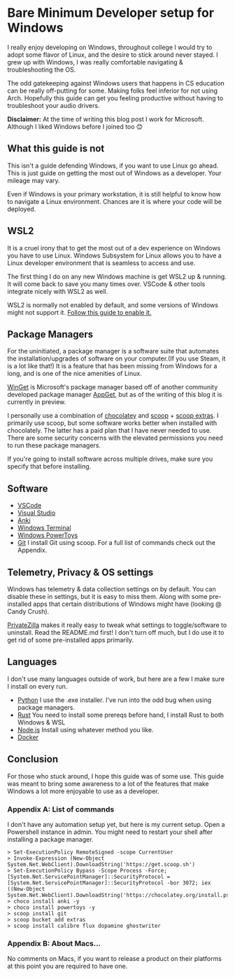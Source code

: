# Bare Minimum Developer setup for Windows

I really enjoy developing on Windows, throughout college I would try to adopt some flavor of Linux, and the desire to stick around never stayed. I grew up with Windows, I was really comfortable navigating & troubleshooting the OS.

The odd gatekeeping against Windows users that happens in CS education can be really off-putting for some. Making folks feel inferior for not using Arch. Hopefully this guide can get you feeling productive without having to troubleshoot your audio drivers. 

**Disclaimer:** At the time of writing this blog post I work for Microsoft. Although I liked Windows before I joined too 😊

## What this guide is not
This isn't a guide defending Windows, if you want to use Linux go ahead. This is just guide on getting the most out of Windows as a developer. Your mileage may vary.

Even if Windows is your primary workstation, it is still helpful to know how to navigate a Linux environment. Chances are it is where your code will be deployed. 

## WSL2

It is a cruel irony that to get the most out of a dev experience on Windows you have to use Linux. Windows Subsystem for Linux allows you to have a Linux developer environment that is seamless to access and use.
  
The first thing I do on any new Windows machine is get WSL2 up & running. It will come back to save you many times over. VSCode & other tools integrate nicely with WSL2 as well.   
  
WSL2 is normally not enabled by default, and some versions of Windows might not support it. [Follow this guide to enable it.](https://docs.microsoft.com/en-us/windows/wsl/install-win10) 

## Package Managers

For the uninitiated, a package manager is a software suite that automates the installation/upgrades of software on your computer.(If you use Steam, it is a lot like that!) It is a feature that has been missing from Windows for a long, and is one of the nice amenities of Linux. 

[WinGet](https://docs.microsoft.com/en-us/windows/package-manager/) is Microsoft's package manager based off of another community developed package manager [AppGet](https://appget.net/), but as of the writing of this blog it is currently in preview.   
  
I personally use a combination of [chocolatey](https://chocolatey.org/) and [scoop](https://scoop.sh/) + [scoop extras](https://github.com/lukesampson/scoop-extras). I primarily use scoop, but some software works better when installed with chocolately. The latter has a paid plan that I have never needed to use. There are some security concerns with the elevated permissions you need to run these package managers.

If you're going to install software across multiple drives, make sure you specify that before installing. 

## Software

- [VSCode]()
- [Visual Studio]()
- [Anki]()
- [Windows Terminal]()
- [Windows PowerToys]() 
- [Git]() I install Git using scoop. For a full list of commands check out the Appendix.

## Telemetry, Privacy & OS settings

Windows has telemetry & data collection settings on by default. You can disable these in settings, but it is easy to miss them. Along with some pre-installed apps that certain distributions of Windows might have (looking @ Candy Crush).

[PrivateZilla](https://github.com/builtbybel/privatezilla) makes it really easy to tweak what settings to toggle/software to uninstall. Read the README.md first! I don't turn off much, but I do use it to get rid of some pre-installed apps primarily.


## Languages

I don't use many languages outside of work, but here are a few I make sure I install on every run. 

- [Python]() I use the .exe installer. I've run into the odd bug when using package managers.
- [Rust]() You need to install some prereqs before hand, I install Rust to both Windows & WSL
- [Node.js](https://nodejs.org/en/) Install using whatever method you like. 
- [Docker]()  


## Conclusion

For those who stuck around, I hope this guide was of some use. This guide was meant to bring some awareness to a lot of the features that make Windows a lot more enjoyable to use as a developer. 


### Appendix A: List of commands
I don't have any automation setup yet, but here is my current setup. Open a Powershell instance in admin. You might need to restart your shell after installing a package manager.
```
> Set-ExecutionPolicy RemoteSigned -scope CurrentUser
> Invoke-Expression (New-Object System.Net.WebClient).DownloadString('https://get.scoop.sh')
> Set-ExecutionPolicy Bypass -Scope Process -Force; [System.Net.ServicePointManager]::SecurityProtocol = [System.Net.ServicePointManager]::SecurityProtocol -bor 3072; iex ((New-Object System.Net.WebClient).DownloadString('https://chocolatey.org/install.ps1'))
> choco install anki -y
> choco install powertoys -y
> scoop install git
> scoop bucket add extras
> scoop install calibre flux dopamine ghostwriter 

```

### Appendix B: About Macs...
No comments on Macs, if you want to release a product on their platforms at this point you are required to have one. 



